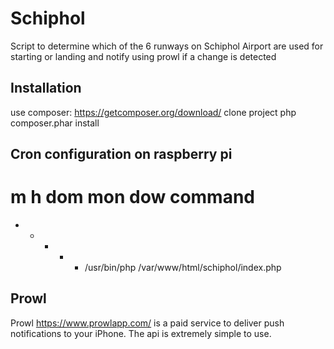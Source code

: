 # Schiphol
Script to determine which of the 6 runways on Schiphol Airport are used
for starting or landing and notify using prowl if a change is detected

## Installation
 use composer: https://getcomposer.org/download/
 clone project
 php composer.phar install

## Cron configuration on raspberry pi
 # m h  dom mon dow   command
 * * * * * /usr/bin/php /var/www/html/schiphol/index.php

## Prowl
 Prowl https://www.prowlapp.com/ is a paid service to deliver push notifications to your iPhone.
 The api is extremely simple to use.
